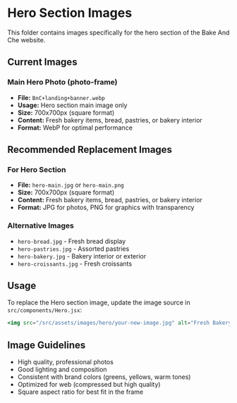 # Hero Section Images

This folder contains images specifically for the hero section of the Bake And Che website.

## Current Images

### Main Hero Photo (photo-frame)
- **File:** `BnC+landing+banner.webp`
- **Usage:** Hero section main image only
- **Size:** 700x700px (square format)
- **Content:** Fresh bakery items, bread, pastries, or bakery interior
- **Format:** WebP for optimal performance

## Recommended Replacement Images

### For Hero Section
- **File:** `hero-main.jpg` or `hero-main.png`
- **Size:** 700x700px (square format)
- **Content:** Fresh bakery items, bread, pastries, or bakery interior
- **Format:** JPG for photos, PNG for graphics with transparency

### Alternative Images
- `hero-bread.jpg` - Fresh bread display
- `hero-pastries.jpg` - Assorted pastries
- `hero-bakery.jpg` - Bakery interior or exterior
- `hero-croissants.jpg` - Fresh croissants

## Usage

To replace the Hero section image, update the image source in `src/components/Hero.jsx`:
```jsx
<img src="/src/assets/images/hero/your-new-image.jpg" alt="Fresh Bakery" />
```

## Image Guidelines
- High quality, professional photos
- Good lighting and composition
- Consistent with brand colors (greens, yellows, warm tones)
- Optimized for web (compressed but high quality)
- Square aspect ratio for best fit in the frame
